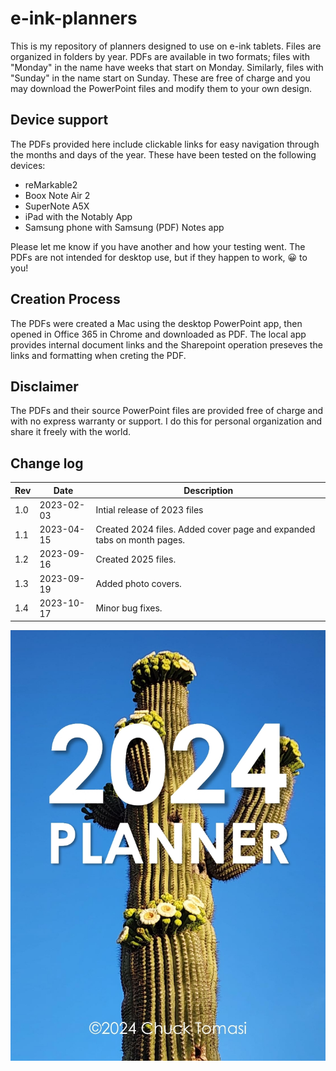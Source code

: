 # e-ink-planners

This is my repository of planners designed to use on e-ink tablets. Files are organized in folders by year. PDFs are available in two formats; files with "Monday" in the name have weeks that start on Monday. Similarly, files with "Sunday" in the name start on Sunday. These are free of charge and you may download the PowerPoint files and modify them to your own design.

## Device support

The PDFs provided here include clickable links for easy navigation through the months and days of the year. These have been tested on the following devices:

* reMarkable2
* Boox Note Air 2
* SuperNote A5X
* iPad with the Notably App
* Samsung phone with Samsung (PDF) Notes app

Please let me know if you have another and how your testing went. The PDFs are not intended for desktop use, but if they happen to work, 😀 to you!

## Creation Process

The PDFs were created a Mac using the desktop PowerPoint app, then opened in Office 365 in Chrome and downloaded as PDF. The local app provides internal document links and the Sharepoint operation preseves the links and formatting when creting the PDF.

## Disclaimer

The PDFs and their source PowerPoint files are provided free of charge and with no express warranty or support. I do this for personal organization and share it freely with the world.

## Change log

| Rev | Date | Description |
|-|-|-|
|1.0|2023-02-03|Intial release of 2023 files|
|1.1|2023-04-15|Created 2024 files. Added cover page and expanded tabs on month pages.|
|1.2|2023-09-16|Created 2025 files.|
|1.3|2023-09-19|Added photo covers.|
|1.4|2023-10-17|Minor bug fixes.|

![2025 planner cover sheet](images/SmartSelect_20230921_095316_Chrome.jpg)
